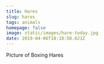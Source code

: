 ```yaml
---
title: Hares
slug: hares
tags: animals
homepage: false
image: static/images/hare-today.jpg
date: 2019-04-06T18:18:58.621Z
---
```

Picture of Boxing Hares
